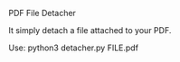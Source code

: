 PDF File Detacher

It simply detach a file attached to your PDF.

Use: python3 detacher.py FILE.pdf
